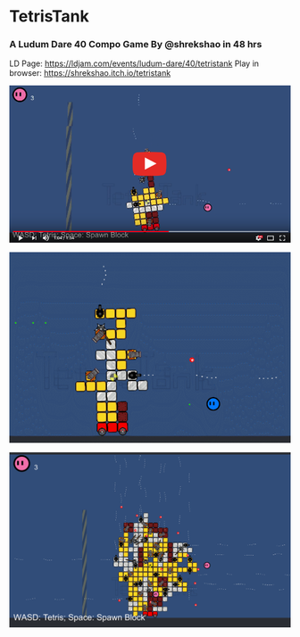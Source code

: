 # TetrisTank

### A Ludum Dare 40 Compo Game By @shrekshao in 48 hrs

LD Page: https://ldjam.com/events/ludum-dare/40/tetristank
Play in browser: https://shrekshao.itch.io/tetristank

[![](imgs/youtubeImg.png)](https://www.youtube.com/watch?v=ZaCa0Hfqrzk)

![](imgs/Tetrisbreak.gif)

![](imgs/gaint.png)